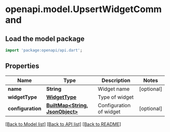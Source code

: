 # openapi.model.UpsertWidgetCommand

## Load the model package
```dart
import 'package:openapi/api.dart';
```

## Properties
Name | Type | Description | Notes
------------ | ------------- | ------------- | -------------
**name** | **String** | Widget name | [optional] 
**widgetType** | [**WidgetType**](WidgetType.md) | Type of widget | 
**configuration** | [**BuiltMap&lt;String, JsonObject&gt;**](JsonObject.md) | Configuration of widget | [optional] 

[[Back to Model list]](../README.md#documentation-for-models) [[Back to API list]](../README.md#documentation-for-api-endpoints) [[Back to README]](../README.md)


